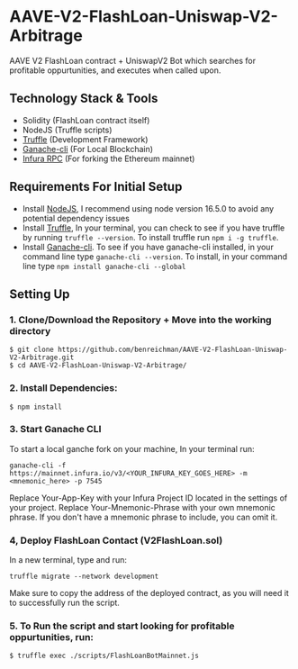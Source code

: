 # AAVE-V2-FlashLoan-Uniswap-V2-Arbitrage
 AAVE V2 FlashLoan contract + UniswapV2 Bot which searches for profitable oppurtunities, and executes when called upon.

## Technology Stack & Tools

- Solidity (FlashLoan contract itself)
- NodeJS (Truffle scripts)
- [Truffle](https://www.trufflesuite.com/docs/truffle/overview) (Development Framework)
- [Ganache-cli](https://github.com/trufflesuite/ganache) (For Local Blockchain)
- [Infura RPC](https://www.infura.com/) (For forking the Ethereum mainnet)

## Requirements For Initial Setup
- Install [NodeJS](https://nodejs.org/en/), I recommend using node version 16.5.0 to avoid any potential dependency issues
- Install [Truffle](https://www.trufflesuite.com/docs/truffle/overview), In your terminal, you can check to see if you have truffle by running `truffle --version`. To install truffle run `npm i -g truffle`.
- Install [Ganache-cli](https://github.com/trufflesuite/ganache). To see if you have ganache-cli installed, in your command line type `ganache-cli --version`. To install, in your command line type `npm install ganache-cli --global`

## Setting Up
### 1. Clone/Download the Repository + Move into the working directory
`$ git clone https://github.com/benreichman/AAVE-V2-FlashLoan-Uniswap-V2-Arbitrage.git`
<br />
`$ cd AAVE-V2-FlashLoan-Uniswap-V2-Arbitrage/`

### 2. Install Dependencies:
`$ npm install`

### 3. Start Ganache CLI
To start a local ganche fork on your machine, In your terminal run:
```
ganache-cli -f https://mainnet.infura.io/v3/<YOUR_INFURA_KEY_GOES_HERE> -m <mnemonic_here> -p 7545
```

Replace Your-App-Key with your Infura Project ID located in the settings of your project. Replace Your-Mnemonic-Phrase with your own mnemonic phrase. If you don't have a mnemonic phrase to include, you can omit it.

### 4, Deploy FlashLoan Contact (V2FlashLoan.sol)
In a new terminal, type and run:
```
truffle migrate --network development
```
Make sure to copy the address of the deployed contract, as you will need it to successfully run the script.

### 5. To Run the script and start looking for profitable oppurtunities, run:
`$ truffle exec ./scripts/FlashLoanBotMainnet.js`


